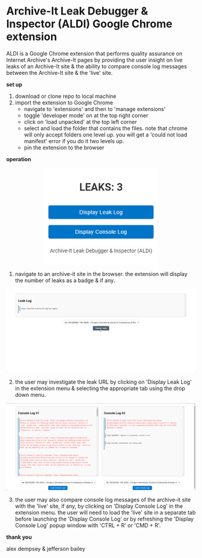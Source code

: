 # Archive-It Leak Debugger & Inspector (ALDI) Google Chrome extension

ALDI is a Google Chrome extension that performs quality assurance on Internet Archive's Archive-It pages by providing the user insight on live leaks of an Archive-It site & the ability to compare console log messages between the Archive-It site & the 'live' site.

**set up**

1. download or clone repo to local machine
2. import the extension to Google Chrome
   - navigate to 'extensions' and then to 'manage extensions'
   - toggle 'developer mode' on at the top right corner
   - click on 'load unpacked' at the top left corner
   - select and load the folder that contains the files. note that chrome will only accept folders one level up. you will get a 'could not load manifest' error if you do it two levels up.
   - pin the extension to the browser

**operation**

<div align="center">
  <img src="/images/readme/ui.png" alt="leakcount"/>
</div>

1. navigate to an archive-it site in the browser. the extension will display the number of leaks as a badge & if any.

![leakurl](/images/readme/leakurl.png)

2. the user may investigate the leak URL by clicking on 'Display Leak Log' in the extension menu & selecting the appropriate tab using the drop down menu.

![leakurl](/images/readme/compare.png)

3. the user may also compare console log messages of the archive-it site with the 'live' site, if any, by clicking on 'Display Console Log' in the extension menu. the user will need to load the 'live' site in a separate tab before launching the 'Display Console Log' or by refreshing the 'Display Console Log' popup window with 'CTRL + R' or 'CMD + R'.

**thank you**

alex dempsey & jefferson bailey
